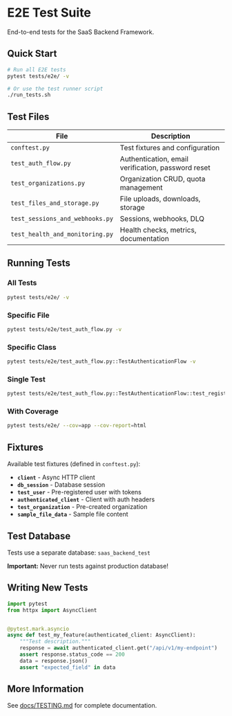 # E2E Test Suite

End-to-end tests for the SaaS Backend Framework.

## Quick Start

```bash
# Run all E2E tests
pytest tests/e2e/ -v

# Or use the test runner script
./run_tests.sh
```

## Test Files

| File | Description |
|------|-------------|
| `conftest.py` | Test fixtures and configuration |
| `test_auth_flow.py` | Authentication, email verification, password reset |
| `test_organizations.py` | Organization CRUD, quota management |
| `test_files_and_storage.py` | File uploads, downloads, storage |
| `test_sessions_and_webhooks.py` | Sessions, webhooks, DLQ |
| `test_health_and_monitoring.py` | Health checks, metrics, documentation |

## Running Tests

### All Tests
```bash
pytest tests/e2e/ -v
```

### Specific File
```bash
pytest tests/e2e/test_auth_flow.py -v
```

### Specific Class
```bash
pytest tests/e2e/test_auth_flow.py::TestAuthenticationFlow -v
```

### Single Test
```bash
pytest tests/e2e/test_auth_flow.py::TestAuthenticationFlow::test_register_and_login -v
```

### With Coverage
```bash
pytest tests/e2e/ --cov=app --cov-report=html
```

## Fixtures

Available test fixtures (defined in `conftest.py`):

- **`client`** - Async HTTP client
- **`db_session`** - Database session
- **`test_user`** - Pre-registered user with tokens
- **`authenticated_client`** - Client with auth headers
- **`test_organization`** - Pre-created organization
- **`sample_file_data`** - Sample file content

## Test Database

Tests use a separate database: `saas_backend_test`

**Important:** Never run tests against production database!

## Writing New Tests

```python
import pytest
from httpx import AsyncClient


@pytest.mark.asyncio
async def test_my_feature(authenticated_client: AsyncClient):
    """Test description."""
    response = await authenticated_client.get("/api/v1/my-endpoint")
    assert response.status_code == 200
    data = response.json()
    assert "expected_field" in data
```

## More Information

See [docs/TESTING.md](../../docs/TESTING.md) for complete documentation.
